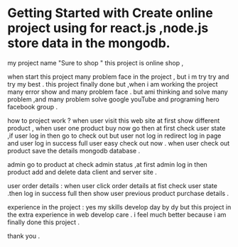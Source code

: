 # Getting Started with Create online project using for react.js ,node.js store data in the  mongodb.
my project name "Sure to shop "
this project is online shop ,

when start this project many problem face in the project ,
but i m try try and try my best . this project finally done but ,when i am working the project many error show and many problem face . but ami thinking and solve many problem ,and many problem solve google youTube and programing hero facebook group .

how to project work ?
when user visit this web site at first show different product ,
when user one product buy now go then at first check user state ,if user log in then go to check out but user not log in redirect log in page and user log in success full user easy check out now .
when user check out product save the details mongodb database .

admin go to product at check admin status ,at first admin log in then product add and delete data client and server site .

user order details :
when user click order details at fist check user state .then log in success full then show user previous product purchase details .


experience in the project :
yes my skills develop day by dy but this project in the extra experience in web develop care .
i feel much better because i am finally done this project .

thank you .
